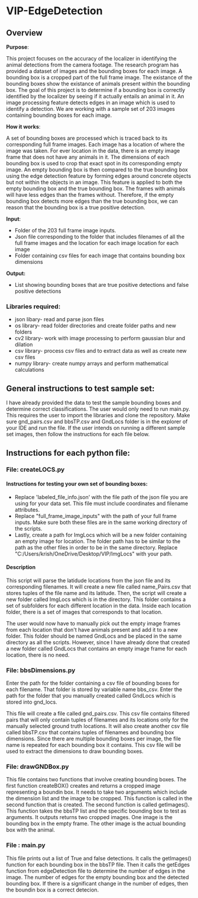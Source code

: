 # VIP-EdgeDetection
## Overview
**Purpose**: 

This project focuses on the accuracy of the localizer in identifying the animal detections from the camera footage. The research program has provided a dataset of images and the bounding boxes for each image. A bounding box is a cropped part of the full frame image. The existance of the bounding boxes show the existance of animals present within the bounding box. The goal of this project is to determine if a bounding box is correctly identified by the localizer by seeing if it actually entails an animal in it. An image processing feature detects edges in an image which is used to identify a detection. We are working with a sample set of 203 images containing bounding boxes for each image.

**How it works**:

A set of bounding boxes are processed which is traced back to its corresponding full frame images. Each image has a location of where the image was taken. For ever location in the data, there is an empty image frame that does not have any animals in it. The dimensions of each bounding box is used to crop that exact spot in its corresponding empty image. An empty bounding box is then compared to the true bounding box using the edge detection feature by forming edges around concrete objects but not within the objects in an image. This feature is applied to both the empty bounding box and the true bounding box. The frames with animals will have less edges than the frames without. Therefore, if the empty bounding box detects more edges than the true bounding box, we can reason that the bounding box is a true positive detection.

**Input**: 

* Folder of the 203 full frame image inputs.
* Json file corresponding to the folder that includes filenames of all the full frame images and the location for each image location for each image
* Folder containing csv files for each image that contains bounding box dimensions

**Output:**
* List showing bounding boxes that are true positive detections and false positive detections
### Libraries required:
* json libary- read and parse json files
* os library- read folder directories and create folder paths and new folders 
* cv2 library- work with image processing to perform gaussian blur and dilation
* csv library- process csv files and to extract data as well as create new csv files
* numpy library- create numpy arrays and perform mathematical calculations

## General instructions to test sample set:
I have already provided the data to test the sample bounding boxes and determine correct classifications. The user would only need to run main.py. This requires the user to import the libraries and clone the repository. Make sure gnd_pairs.csv and bbsTP.csv and GndLocs folder is in the explorer of your IDE and run the file. If the user intends on running a different sample set images, then follow the instructions for each file below.
## Instructions for each python file:

### File: createLOCS.py
#### Instructions for testing your own set of bounding boxes: 
* Replace 'labeled_file_info.json' with the file path of the json file you are using for your data set. This file must include coordinates and filename attributes. 
* Replace "full_frame_image_inputs" with the path of your full frame inputs. Make sure both these files are in the same working directory of the scripts. 
* Lastly, create a path for ImgLocs which will be a new folder containing an empty image for location. The folder path has to be similar to the path as the other files in order to be in the same directory. Replace "C:/Users/krish/OneDrive/Desktop/VIP/ImgLocs" with your path.
#### Description	
This script will parse the latidude locations from the json file and its corresponding filenames.
	It will create a new file called name_Pairs.csv that stores tuples of the file name and its latitude.
	Then, the script will create a new folder called ImgLocs which is in the directory. This folder contains
	a set of subfolders for each different location in the data. Inside each location folder, there is a set of images that corresponds to that location.

The user would now have to manually pick out the empty image frames from each location that don't have animals present and add it to a new folder. This folder should be named GndLocs and be placed in the same directory as all the scripts.
	However, since I have already done that created a new folder called GndLocs that contains an empty image frame for each location,
	there is no need.
	
### File: bbsDimensions.py

Enter the path for the folder containing a csv file of bounding boxes for each filename. That folder is stored by variable name bbs_csv.
	Enter the path for the folder that you manually created called GndLocs which is stored into gnd_locs.
	
This file will create a file called gnd_pairs.csv. This csv file contains filtered pairs that will only contain tuples of filenames
	and its locations only for the manually selected ground truth locations.
	It will also create another csv file called bbsTP.csv that contains tuples of filenames and bounding box dimensions. Since there are multiple bounding boxes per image,
	the file name is repeated for each bounding box it contains. This csv file will be used to extract the dimensions to draw bounding boxes.
	
### File: drawGNDBox.py
	
This file contains two functions that involve creating bounding boxes. The first function createBOX() creates and returns a cropped image representing a boundin box.
	It needs to take two arguments which include the dimension list and the image to be cropped. This function is called in the second function that is created.
	The second function is called getImages(). This function takes the bbsTP list and the specific bounding box to test as arguments. It outputs returns two cropped images.
One image is the bounding box in the empty frame. The other image is the actual bounding box with the animal.
	
### File : main.py
	
This file prints out a list of True and false detections. It calls the getImages() function for each bounding box in the bbsTP file.
	Then it calls the getEdges function from edgeDetection file to determine the number of edges in the image. The number of edges for the empty bounding box and the
	detected bounding box. If there is a significant change in the number of edges, then the boundin box is a correct detecion.
	
